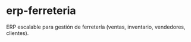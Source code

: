 # erp-ferreteria
ERP escalable para gestión de ferretería (ventas, inventario, vendedores, clientes).
